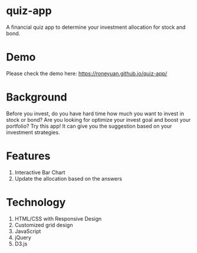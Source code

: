 # quiz-app

A financial quiz app to determine your investment allocation for stock and bond.


# Demo

Please check the demo here: https://roneyuan.github.io/quiz-app/


# Background
Before you invest, do you have hard time how much you want to invest in stock or bond? Are you looking for optimize your invest goal and boost your portfolio? Try this app! It can give you the suggestion based on your investment strategies.


# Features

1. Interactive Bar Chart
2. Update the allocation based on the answers


# Technology
1. HTML/CSS with Responsive Design
2. Customized grid design
3. JavaScript
4. jQuery
5. D3.js

